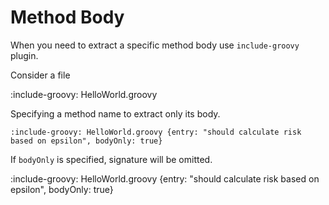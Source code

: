 # Method Body

When you need to extract a specific method body use `include-groovy` plugin.

Consider a file

:include-groovy: HelloWorld.groovy

Specifying a method name to extract only its body. 

    :include-groovy: HelloWorld.groovy {entry: "should calculate risk based on epsilon", bodyOnly: true}

If `bodyOnly` is specified, signature will be omitted. 

:include-groovy: HelloWorld.groovy {entry: "should calculate risk based on epsilon", bodyOnly: true}

